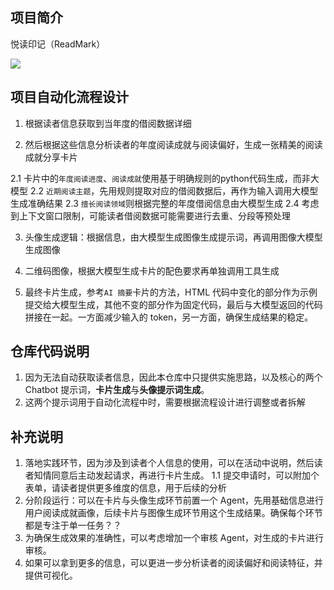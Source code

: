 ## 项目简介

悦读印记（ReadMark）

![](https://xulei-pic-1258542021.cos.ap-shanghai.myqcloud.com/mdpic/20250205153759.png)

## 项目自动化流程设计
1. 根据读者信息获取到当年度的借阅数据详细

2. 然后根据这些信息分析读者的年度阅读成就与阅读偏好，生成一张精美的阅读成就分享卡片

2.1 卡片中的`年度阅读进度`、`阅读成就`使用基于明确规则的python代码生成，而非大模型
2.2 `近期阅读主题`，先用规则提取对应的借阅数据后，再作为输入调用大模型生成准确结果
2.3 `擅长阅读领域`则根据完整的年度借阅信息由大模型生成
2.4 考虑到上下文窗口限制，可能读者借阅数据可能需要进行去重、分段等预处理

3. 头像生成逻辑：根据信息，由大模型生成图像生成提示词，再调用图像大模型生成图像

4. 二维码图像，根据大模型生成卡片的配色要求再单独调用工具生成

5. 最终卡片生成，参考`AI 摘要`卡片的方法，HTML 代码中变化的部分作为示例提交给大模型生成，其他不变的部分作为固定代码，最后与大模型返回的代码拼接在一起。一方面减少输入的 token，另一方面，确保生成结果的稳定。

## 仓库代码说明
1. 因为无法自动获取读者信息，因此本仓库中只提供实施思路，以及核心的两个 Chatbot 提示词，**卡片生成**与**头像提示词生成**。
2. 这两个提示词用于自动化流程中时，需要根据流程设计进行调整或者拆解

## 补充说明

1. 落地实践环节，因为涉及到读者个人信息的使用，可以在活动中说明，然后读者知情同意后主动发起请求，再进行卡片生成。
1.1 提交申请时，可以附加个表单，请读者提供更多维度的信息，用于后续的分析
2. 分阶段运行：可以在卡片与头像生成环节前置一个 Agent，先用基础信息进行用户阅读成就画像，后续卡片与图像生成环节用这个生成结果。确保每个环节都是专注于单一任务？？
3. 为确保生成效果的准确性，可以考虑增加一个审核 Agent，对生成的卡片进行审核。
4. 如果可以拿到更多的信息，可以更进一步分析读者的阅读偏好和阅读特征，并提供可视化。
